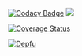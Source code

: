 [![Codacy Badge](https://api.codacy.com/project/badge/Grade/3365aa557313481ea575b71f24cd5a83)](https://app.codacy.com/manual/GrayStrider/graphql-boilerplate-playground?utm_source=github.com&utm_medium=referral&utm_content=GrayStrider/graphql-boilerplate-playground&utm_campaign=Badge_Grade_Dashboard)
[![](https://github.com/GrayStrider/graphql-boilerplate-playground/workflows/CI/badge.svg)](https://github.com/GrayStrider/graphql-boilerplate-playground/actions)

[![Coverage Status](https://coveralls.io/repos/github/GrayStrider/graphql-boilerplate-playground/badge.svg)](https://coveralls.io/github/GrayStrider/graphql-boilerplate-playground)

[![Depfu](https://badges.depfu.com/badges/2008d6fd98ca17609e0ae3a0d68c3b41/count.svg)](https://depfu.com/github/GrayStrider/graphql-boilerplate-playground?project_id=10571)
